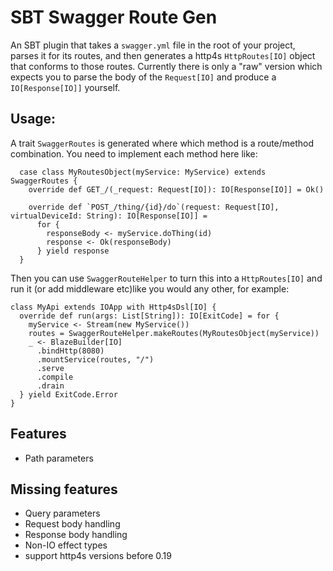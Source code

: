 # SBT Swagger Route Gen

An SBT plugin that takes a `swagger.yml` file in the root of your project, parses it for its routes, and then generates a http4s `HttpRoutes[IO]` object that conforms to those routes.
Currently there is only a "raw" version which expects you to parse the body of the `Request[IO]` and produce a `IO[Response[IO]]` yourself.

## Usage:
A trait `SwaggerRoutes` is generated where which method is a route/method combination. You need to implement each method here like:
```
  case class MyRoutesObject(myService: MyService) extends SwaggerRoutes {
    override def GET_/(_request: Request[IO]): IO[Response[IO]] = Ok()

    override def `POST_/thing/{id}/do`(request: Request[IO], virtualDeviceId: String): IO[Response[IO]] =
      for {
        responseBody <- myService.doThing(id)
        response <- Ok(responseBody)
      } yield response
  }
```

Then you can use `SwaggerRouteHelper` to turn this into a `HttpRoutes[IO]` and run it (or add middleware etc)like you would any other, for example:
```
class MyApi extends IOApp with Http4sDsl[IO] {
  override def run(args: List[String]): IO[ExitCode] = for {
    myService <- Stream(new MyService())
    routes = SwaggerRouteHelper.makeRoutes(MyRoutesObject(myService))
    _ <- BlazeBuilder[IO]
      .bindHttp(8080)
      .mountService(routes, "/")
      .serve
      .compile
      .drain
  } yield ExitCode.Error
}

```

## Features
- Path parameters

## Missing features
- Query parameters
- Request body handling
- Response body handling
- Non-IO effect types
- support http4s versions before 0.19
